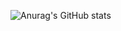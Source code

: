 ![Anurag's GitHub stats](https://github-readme-stats.vercel.app/api?username=CrisprCas&show_icons=true&theme=radical)
